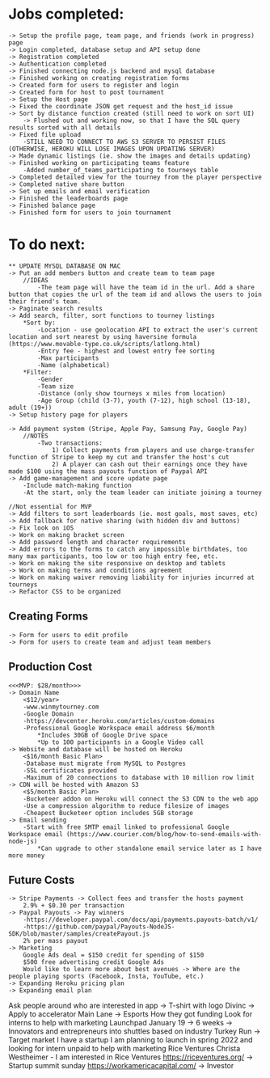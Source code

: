 # Jobs completed:
    -> Setup the profile page, team page, and friends (work in progress) page
    -> Login completed, database setup and API setup done
    -> Registration completed
    -> Authentication completed
    -> Finished connecting node.js backend and mysql database
    -> Finished working on creating registration forms
    -> Created form for users to register and login
    -> Created form for host to post tournament
    -> Setup the Host page
    -> Fixed the coordinate JSON get request and the host_id issue
    -> Sort by distance function created (still need to work on sort UI)
        -> Flushed out and working now, so that I have the SQL query results sorted with all details
    -> Fixed file upload
        -STILL NEED TO CONNECT TO AWS S3 SERVER TO PERSIST FILES (OTHERWISE, HEROKU WILL LOSE IMAGES UPON UPDATING SERVER)
    -> Made dynamic listings (ie. show the images and details updating)
    -> Finished working on participating teams feature
        -Added number_of_teams_participating to tourneys table
    -> Completed detailed view for the tourney from the player perspective
    -> Completed native share button
    -> Set up emails and email verification
    -> Finished the leaderboards page
    -> Finished balance page
    -> Finished form for users to join tournament

# To do next:
    ** UPDATE MYSQL DATABASE ON MAC
    -> Put an add members button and create team to team page
        //IDEAS
            -The team page will have the team id in the url. Add a share button that copies the url of the team id and allows the users to join their friend's team.
    -> Paginate search results
    -> Add search, filter, sort functions to tourney listings
        *Sort by:
            -Location - use geolocation API to extract the user's current location and sort nearest by using haversine formula (https://www.movable-type.co.uk/scripts/latlong.html)
            -Entry fee - highest and lowest entry fee sorting
            -Max participants
            -Name (alphabetical)
        *Filter:
            -Gender
            -Team size
            -Distance (only show tourneys x miles from location)
            -Age Group (child (3-7), youth (7-12), high school (13-18),  adult (19+))
    -> Setup history page for players
    
    -> Add payment system (Stripe, Apple Pay, Samsung Pay, Google Pay)
        //NOTES
            -Two transactions:
                1) Collect payments from players and use charge-transfer function of Stripe to keep my cut and transfer the host's cut
                2) A player can cash out their earnings once they have made $100 using the mass payouts function of Paypal API
    -> Add game-management and score update page
        -Include match-making function
        -At the start, only the team leader can initiate joining a tourney

    //Not essential for MVP
    -> Add filters to sort leaderboards (ie. most goals, most saves, etc)
    -> Add fallback for native sharing (with hidden div and buttons)
    -> Fix look on iOS
    -> Work on making bracket screen
    -> Add password length and character requirements
    -> Add errors to the forms to catch any impossible birthdates, too many max participants, too low or too high entry fee, etc.
    -> Work on making the site responsive on desktop and tablets
    -> Work on making terms and conditions agreement
    -> Work on making waiver removing liability for injuries incurred at tourneys
    -> Refactor CSS to be organized

## Creating Forms
    -> Form for users to edit profile
    -> Form for users to create team and adjust team members

## Production Cost
    <<<MVP: $28/month>>>
    -> Domain Name
        <$12/year>
        -www.winmytourney.com
        -Google Domain
        -https://devcenter.heroku.com/articles/custom-domains
        -Professional Google Workspace email address $6/month
            *Includes 30GB of Google Drive space
            *Up to 100 participants in a Google Video call
    -> Website and database will be hosted on Heroku
        <$16/month Basic Plan>
        -Database must migrate from MySQL to Postgres
        -SSL certificates provided
        -Maximum of 20 connections to database with 10 million row limit
    -> CDN will be hosted with Amazon S3
        <$5/month Basic Plan>
        -Bucketeer addon on Heroku will connect the S3 CDN to the web app
        -Use a compression algorithm to reduce filesize of images
        -Cheapest Bucketeer option includes 5GB storage
    -> Email sending
        -Start with free SMTP email linked to professional Google Workspace email (https://www.courier.com/blog/how-to-send-emails-with-node-js)
            *Can upgrade to other standalone email service later as I have more money

## Future Costs
    -> Stripe Payments -> Collect fees and transfer the hosts payment
        2.9% + $0.30 per transaction
    -> Paypal Payouts -> Pay winners
        -https://developer.paypal.com/docs/api/payments.payouts-batch/v1/
        -https://github.com/paypal/Payouts-NodeJS-SDK/blob/master/samples/createPayout.js
        2% per mass payout
    -> Marketing
        Google Ads deal = $150 credit for spending of $150
        $500 free advertising credit Google Ads
        Would like to learn more about best avenues -> Where are the people playing sports (Facebook, Insta, YouTube, etc.)
    -> Expanding Heroku pricing plan
    -> Expanding email plan

Ask people around who are interested in app -> T-shirt with logo
Divinc -> Apply to accelerator
Main Lane -> Esports How they got funding
Look for interns to help with marketing
Launchpad January 19 -> 6 weeks -> Innovators and entrepreneurs into shuttles based on industry
Turkey Run -> Target market
I have a startup I am planning to launch in spring 2022 and looking for intern unpaid to help with marketing
Rice Ventures Christa Westheimer - I am interested in Rice Ventures https://riceventures.org/ -> Startup summit sunday
https://workamericacapital.com/ -> Investor